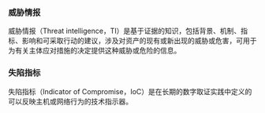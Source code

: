 ### 威胁情报
威胁情报（Threat intelligence，TI）是基于证据的知识，包括背景、机制、指标、影响和可采取行动的建议，涉及对资产的现有或新出现的威胁或危害，可用于为有关主体应对措施的决定提供这种威胁或危险的信息。

### 失陷指标
失陷指标（Indicator of Compromise，IoC）是在长期的数字取证实践中定义的可以反映主机或网络行为的技术指示器。
